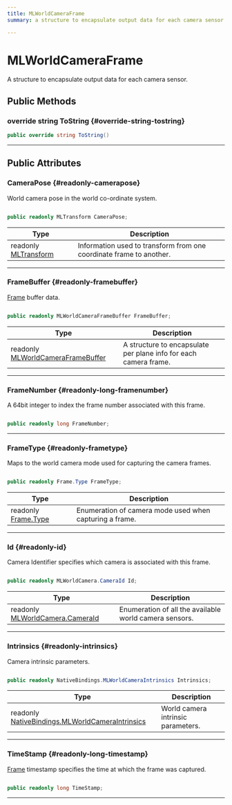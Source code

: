 ```yaml
---
title: MLWorldCameraFrame
summary: a structure to encapsulate output data for each camera sensor. 

---
```


# MLWorldCameraFrame




A structure to encapsulate output data for each camera sensor.   





## Public Methods

### override string ToString {#override-string-tostring}

```csharp
public override string ToString()
```






-----------

## Public Attributes

### CameraPose {#readonly-camerapose}

World camera pose in the world co-ordinate system. 

```csharp

public readonly MLTransform CameraPose;

```

| Type | Description  | 
|--|--|
| readonly [MLTransform](/unity-api/api/UnityEngine.XR.MagicLeap.Native/MagicLeapNativeBindings/UnityEngine.XR.MagicLeap.Native.MagicLeapNativeBindings.MLTransform.md) | Information used to transform from one coordinate frame to another.  |





-----------

### FrameBuffer {#readonly-framebuffer}

[Frame](/unity-api/api/UnityEngine.XR.MagicLeap/MLWorldCamera/Frame/UnityEngine.XR.MagicLeap.MLWorldCamera.Frame.md) buffer data. 

```csharp

public readonly MLWorldCameraFrameBuffer FrameBuffer;

```

| Type | Description  | 
|--|--|
| readonly [MLWorldCameraFrameBuffer](/unity-api/api/UnityEngine.XR.MagicLeap/MLWorldCamera/NativeBindings/UnityEngine.XR.MagicLeap.MLWorldCamera.NativeBindings.MLWorldCameraFrameBuffer.md) | A structure to encapsulate per plane info for each camera frame.  |





-----------

### FrameNumber {#readonly-long-framenumber}

A 64bit integer to index the frame number associated with this frame. 

```csharp

public readonly long FrameNumber;

```






-----------

### FrameType {#readonly-frametype}

Maps to the world camera mode used for capturing the camera frames. 

```csharp

public readonly Frame.Type FrameType;

```

| Type | Description  | 
|--|--|
| readonly [Frame.Type](/unity-api/api/UnityEngine.XR.MagicLeap/MLWorldCamera/Frame/UnityEngine.XR.MagicLeap.MLWorldCamera.Frame.md#enums-type) | Enumeration of camera mode used when capturing a frame.  |





-----------

### Id {#readonly-id}

Camera Identifier specifies which camera is associated with this frame. 

```csharp

public readonly MLWorldCamera.CameraId Id;

```

| Type | Description  | 
|--|--|
| readonly [MLWorldCamera.CameraId](/unity-api/api/UnityEngine.XR.MagicLeap/MLWorldCamera/UnityEngine.XR.MagicLeap.MLWorldCamera.md#enums-cameraid) | Enumeration of all the available world camera sensors.  |





-----------

### Intrinsics {#readonly-intrinsics}

Camera intrinsic parameters. 

```csharp

public readonly NativeBindings.MLWorldCameraIntrinsics Intrinsics;

```

| Type | Description  | 
|--|--|
| readonly [NativeBindings.MLWorldCameraIntrinsics](/unity-api/api/UnityEngine.XR.MagicLeap/MLWorldCamera/NativeBindings/UnityEngine.XR.MagicLeap.MLWorldCamera.NativeBindings.MLWorldCameraIntrinsics.md) | World camera intrinsic parameters.  |





-----------

### TimeStamp {#readonly-long-timestamp}

[Frame](/unity-api/api/UnityEngine.XR.MagicLeap/MLWorldCamera/Frame/UnityEngine.XR.MagicLeap.MLWorldCamera.Frame.md) timestamp specifies the time at which the frame was captured. 

```csharp

public readonly long TimeStamp;

```






-----------

